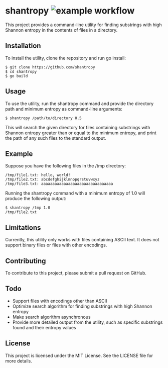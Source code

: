 # shantropy ![example workflow](https://github.com/oceansofvectors/shantropy/actions/workflows/go.yml/badge.svg)



This project provides a command-line utility for finding substrings with high Shannon entropy in the contents of files in a directory.

## Installation

To install the utility, clone the repository and run go install:
 
```
$ git clone https://github.com/shantropy
$ cd shantropy
$ go build
```

## Usage

To use the utility, run the shantropy command and provide the directory path and minimum entropy as command-line arguments:

```
$ shantropy /path/to/directory 0.5
```

This will search the given directory for files containing substrings with Shannon entropy greater than or equal to the minimum entropy, and print the path of any such files to the standard output.

## Example

Suppose you have the following files in the /tmp directory:

```
/tmp/file1.txt: hello, world!
/tmp/file2.txt: abcdefghijklmnopqrstuvwxyz
/tmp/file3.txt: aaaaaaaaaaaaaaaaaaaaaaaaaaaaaaaa
```

Running the shantropy command with a minimum entropy of 1.0 will produce the following output:

```
$ shantropy /tmp 1.0
/tmp/file2.txt
```

## Limitations

Currently, this utility only works with files containing ASCII text. It does not support binary files or files with other encodings.

## Contributing

To contribute to this project, please submit a pull request on GitHub.

## Todo

* Support files with encodings other than ASCII
* Optimize search algorithm for finding substrings with high Shannon entropy
* Make search algorithm asynchronous
* Provide more detailed output from the utility, such as specific substrings found and their entropy values


## License

This project is licensed under the MIT License. See the LICENSE file for more details.
